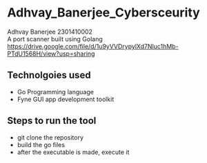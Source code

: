 # Adhvay_Banerjee_Cybersceurity

Adhvay Banerjee 2301410002  
A port scanner built using Golang
https://drive.google.com/file/d/1u9yVVDrypylXd7Nluc1hMb-PTdU1568H/view?usp=sharing

## Technolgoies used

- Go Programming language  
- Fyne GUI app development toolkit

## Steps to run the tool

- git clone the repository  
- build the go files  
- after the executable is made, execute it
